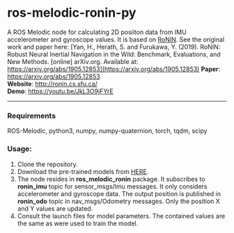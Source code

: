 # ros-melodic-ronin-py
A ROS Melodic node for calculating 2D posiiton data from IMU accelerometer and gyroscope values. It is based on [RoNIN](https://github.com/Sachini/ronin).
See the original work and paper here: [Yan, H., Herath, S. and Furukawa, Y. (2019). RoNIN: Robust Neural Inertial Navigation in the Wild: Benchmark, Evaluations, and New Methods. [online] arXiv.org. Available at: https://arxiv.org/abs/1905.12853](https://arxiv.org/abs/1905.12853)
**Paper**: https://arxiv.org/abs/1905.12853  
**Website**: http://ronin.cs.sfu.ca/  
**Demo**: https://youtu.be/JkL3O9jFYrE

---
### Requirements
ROS-Melodic, python3, numpy, numpy-quaternion, torch, tqdm, scipy

### Usage:
1. Clone the repository.
2. Download the pre-trained models from [HERE](https://www.dropbox.com/sh/3adl8zyp2y91otf/AABIRBecKwMJotMSrWE0z2n0a?dl=0). 
3. The node resides in **ros_melodic_ronin** package. It subscribes to **ronin_imu** topic for sensor_msgs/Imu messages. It only considers accelerometer and gyroscope data.
   The output position is published in **ronin_odo** topic in nav_msgs/Odometry messages. Only the position X and Y values are updated.
4. Consult the launch files for model parameters. The contained values are the same as were used to train the model.

